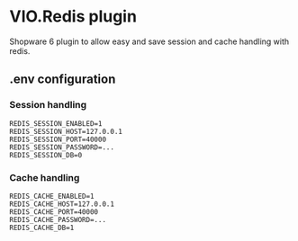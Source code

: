 # VIO.Redis plugin

Shopware 6 plugin to allow easy and save session and cache handling with redis.

## .env configuration

### Session handling
```
REDIS_SESSION_ENABLED=1
REDIS_SESSION_HOST=127.0.0.1
REDIS_SESSION_PORT=40000
REDIS_SESSION_PASSWORD=...
REDIS_SESSION_DB=0
```

### Cache handling
```
REDIS_CACHE_ENABLED=1
REDIS_CACHE_HOST=127.0.0.1
REDIS_CACHE_PORT=40000
REDIS_CACHE_PASSWORD=...
REDIS_CACHE_DB=1
```
